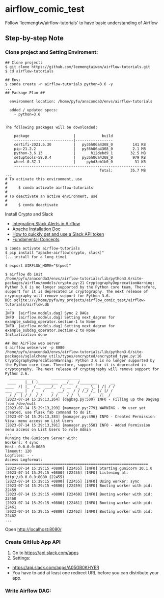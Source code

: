 # airflow_comic_test
Follow 'leemengtw/airflow-tutorials' to have basic understanding of Airflow

## Step-by-step Note

### Clone project and Setting Enviroment:

```
## Clone project:
$ git clone https://github.com/leemengtaiwan/airflow-tutorials.git
$ cd airflow-tutorials

## Env:
$ conda create -n airflow-tutorials python=3.6 -y
...
## Package Plan ##

  environment location: /home/pyfu/anaconda3/envs/airflow-tutorials

  added / updated specs:
    - python=3.6


The following packages will be downloaded:

    package                    |            build
    ---------------------------|-----------------
    certifi-2021.5.30          |   py36h06a4308_0         141 KB
    pip-21.2.2                 |   py36h06a4308_0         2.1 MB
    python-3.6.13              |       h12debd9_1        32.5 MB
    setuptools-58.0.4          |   py36h06a4308_0         979 KB
    wheel-0.37.1               |     pyhd3eb1b0_0          31 KB
    ------------------------------------------------------------
                                           Total:        35.7 MB
...
# To activate this environment, use
#
#     $ conda activate airflow-tutorials
#
# To deactivate an active environment, use
#
#     $ conda deactivate
```

Install Crypto and Slack

* [Integrating Slack Alerts in Airflow](https://medium.com/datareply/integrating-slack-alerts-in-airflow-c9dcd155105)
* [Apache Installation Doc](https://airflow.apache.org/docs/apache-airflow/1.10.8/installation.html)
* [How to quickly get and use a Slack API token](https://medium.com/datareply/integrating-slack-alerts-in-airflow-c9dcd155105)
* [Fundamental Concepts](https://airflow.apache.org/docs/apache-airflow/stable/tutorial/fundamentals.html)

```
$ conda activate airflow-tutorials
$ pip install "apache-airflow[crypto, slack]"
(...install for a long time)

$ export AIRFLOW_HOME="$(pwd)"

$ airflow db init
/home/pyfu/anaconda3/envs/airflow-tutorials/lib/python3.6/site-packages/airflow/models/crypto.py:21 CryptographyDeprecationWarning: Python 3.6 is no longer supported by the Python core team. Therefore, support for it is deprecated in cryptography. The next release of cryptography will remove support for Python 3.6.
DB: sqlite:////home/pyfu/my_projects/airflow_comic_test/airflow-tutorials/airflow.db
...
INFO  [airflow.models.dag] Sync 2 DAGs
INFO  [airflow.models.dag] Setting next_dagrun for example_subdag_operator.section-1 to None
INFO  [airflow.models.dag] Setting next_dagrun for example_subdag_operator.section-2 to None
Initialization done

## Run AirFlow web server
$ airflow webserver -p 8080
/home/pyfu/anaconda3/envs/airflow-tutorials/lib/python3.6/site-packages/sqlalchemy_utils/types/encrypted/encrypted_type.py:16 CryptographyDeprecationWarning: Python 3.6 is no longer supported by the Python core team. Therefore, support for it is deprecated in cryptography. The next release of cryptography will remove support for Python 3.6.
  ____________       _____________
 ____    |__( )_________  __/__  /________      __
____  /| |_  /__  ___/_  /_ __  /_  __ \_ | /| / /
___  ___ |  / _  /   _  __/ _  / / /_/ /_ |/ |/ /
 _/_/  |_/_/  /_/    /_/    /_/  \____/____/|__/
[2023-07-14 15:29:13,264] {dagbag.py:500} INFO - Filling up the DagBag from /dev/null
[2023-07-14 15:29:13,299] {manager.py:779} WARNING - No user yet created, use flask fab command to do it.
[2023-07-14 15:29:13,383] {manager.py:496} INFO - Created Permission View: menu access on List Users
[2023-07-14 15:29:13,391] {manager.py:558} INFO - Added Permission menu access on List Users to role Admin
...
Running the Gunicorn Server with:
Workers: 4 sync
Host: 0.0.0.0:8080
Timeout: 120
Logfiles: - -
Access Logformat: 
=================================================================            
[2023-07-14 15:29:15 +0800] [22455] [INFO] Starting gunicorn 20.1.0
[2023-07-14 15:29:15 +0800] [22455] [INFO] Listening at: http://0.0.0.0:8080 (22455)
[2023-07-14 15:29:15 +0800] [22455] [INFO] Using worker: sync
[2023-07-14 15:29:15 +0800] [22459] [INFO] Booting worker with pid: 22459
[2023-07-14 15:29:15 +0800] [22460] [INFO] Booting worker with pid: 22460
[2023-07-14 15:29:15 +0800] [22461] [INFO] Booting worker with pid: 22461
[2023-07-14 15:29:15 +0800] [22462] [INFO] Booting worker with pid: 22462
...
```

Open [http://localhost:8080/](http://localhost:8080/)

### Create GitHub App API

1. Go to https://api.slack.com/apps
2. Settings:
  * https://api.slack.com/apps/A05GB0KHYER
  * You have to add at least one redirect URL before you can distribute your app. 

### Write Airflow DAG:









